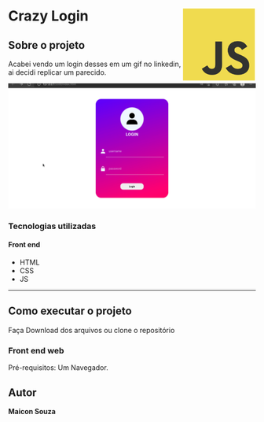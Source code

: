 <h1>
	Crazy Login
	<img 
		align="right"
		width="150"
        src="https://raw.githubusercontent.com/devicons/devicon/master/icons/javascript/javascript-original.svg" 
	/>
</h1>

<h2>Sobre o projeto</h2>

<p>
    Acabei vendo um login desses em um gif no linkedin, ai decidi replicar um parecido.
</p>

<img 
    src="https://raw.githubusercontent.com/maiconDeSouza/assets/master/crazy-login/crazy.gif"
/>




<h3>Tecnologias utilizadas</h3>

<h4>Front end</h4>
<ul>
	<li>HTML</li>
	<li>CSS</li>
	<li>JS</li>
</ul>
<hr>
<h2>Como executar o projeto</h2>
<p>
    Faça Download dos arquivos ou clone o repositório
</p>
<h3>Front end web</h3>
<p>Pré-requisitos: Um Navegador.</p>



<h2>Autor</h2>
<strong>Maicon Souza</strong>
